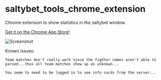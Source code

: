 # saltybet_tools_chrome_extension

Chrome extension to show statistics in the saltybet window.

[Get it on the Chrome App Store!](https://chrome.google.com/webstore/detail/copocnlfmefhjhcpnciembhppkkaoagi/)

![Screenshot](/screenshot.png)

Known issues:

	Team matches don't really work since the fighter names aren't able to parsed...thus all team matches show up as unknown...

	You seem to need to be logged in to see info cards from the server...

